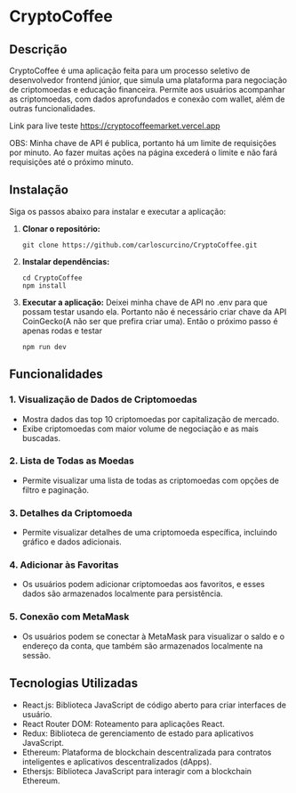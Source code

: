 # CryptoCoffee

## Descrição

CryptoCoffee é uma aplicação feita para um processo seletivo de desenvolvedor frontend júnior, que simula uma plataforma para negociação de criptomoedas e educação financeira. Permite aos usuários acompanhar as criptomoedas, com dados aprofundados e conexão com wallet, além de outras funcionalidades.

Link para live teste https://cryptocoffeemarket.vercel.app

OBS: Minha chave de API é publica, portanto há um limite de requisições por minuto. Ao fazer muitas ações na página excederá o limite e não fará requisições até o próximo minuto.

## Instalação

Siga os passos abaixo para instalar e executar a aplicação:

1. **Clonar o repositório:**
   ```
   git clone https://github.com/carloscurcino/CryptoCoffee.git
   ```

2. **Instalar dependências:**
   ```
   cd CryptoCoffee
   npm install
   ```

3. **Executar a aplicação:**
   Deixei minha chave de API no .env para que possam testar usando ela. Portanto não é necessário criar chave da API CoinGecko(A não ser que prefira criar uma). Então o próximo passo é apenas rodas e testar
   
   ```
   npm run dev
   ```

## Funcionalidades

### 1. Visualização de Dados de Criptomoedas
- Mostra dados das top 10 criptomoedas por capitalização de mercado.
- Exibe criptomoedas com maior volume de negociação e as mais buscadas.

### 2. Lista de Todas as Moedas
- Permite visualizar uma lista de todas as criptomoedas com opções de filtro e paginação.

### 3. Detalhes da Criptomoeda
- Permite visualizar detalhes de uma criptomoeda específica, incluindo gráfico e dados adicionais.

### 4. Adicionar às Favoritas
- Os usuários podem adicionar criptomoedas aos favoritos, e esses dados são armazenados localmente para persistência.

### 5. Conexão com MetaMask
- Os usuários podem se conectar à MetaMask para visualizar o saldo e o endereço da conta, que também são armazenados localmente na sessão.

## Tecnologias Utilizadas

- React.js: Biblioteca JavaScript de código aberto para criar interfaces de usuário.
- React Router DOM: Roteamento para aplicações React.
- Redux: Biblioteca de gerenciamento de estado para aplicativos JavaScript.
- Ethereum: Plataforma de blockchain descentralizada para contratos inteligentes e aplicativos descentralizados (dApps).
- Ethersjs: Biblioteca JavaScript para interagir com a blockchain Ethereum.
